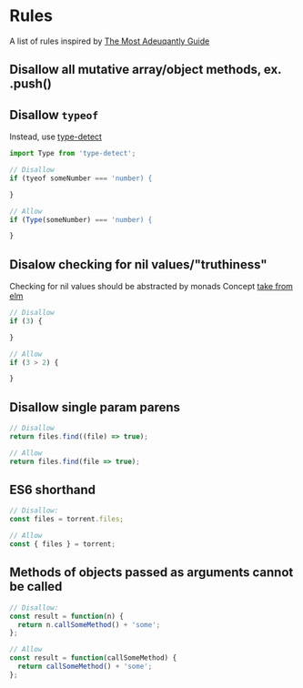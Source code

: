 Rules
=====
A list of rules inspired by [The Most Adeuqantly Guide](https://github.com/MostlyAdequate/mostly-adequate-guide)

## Disallow all mutative array/object methods, ex. .push()

## Disallow `typeof`
Instead, use [type-detect](https://github.com/chaijs/type-detect)

```js
import Type from 'type-detect';

// Disallow
if (tyeof someNumber === 'number) {

}

// Allow
if (Type(someNumber) === 'number) {

}
```

## Disalow checking for nil values/"truthiness"
Checking for nil values should be abstracted by monads
Concept [take from elm](http://guide.elm-lang.org/core_language.html)

```js
// Disallow
if (3) {

}

// Allow
if (3 > 2) {

}
```

## Disallow single param parens

```js
// Disallow
return files.find((file) => true);

// Allow
return files.find(file => true);
```

## ES6 shorthand
```js
// Disallow:
const files = torrent.files;

// Allow
const { files } = torrent;
```

## Methods of objects passed as arguments cannot be called
```js
// Disallow:
const result = function(n) {
  return n.callSomeMethod() + 'some';
};

// Allow
const result = function(callSomeMethod) {
  return callSomeMethod() + 'some';
};

```

